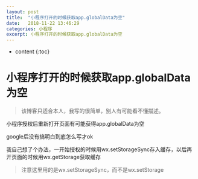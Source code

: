 ```yaml
---
layout: post
title:  "小程序打开的时候获取app.globalData为空"
date:   2018-11-22 13:46:29
categories: 小程序
excerpt: 小程序打开的时候获取app.globalData为空
---
```


* content
{:toc}

# 小程序打开的时候获取app.globalData为空

> 该博客只适合本人，我写的很简单，别人有可能看不懂描述。

小程序授权后重新打开页面有可能获得app.globalData为空

google后没有搞明白到底怎么写才ok

我自己想了个办法，一开始授权的时候用wx.setStorageSync存入缓存，以后再开页面的时候用wx.getStorage获取缓存

> 注意这里用的是wx.setStorageSync，而不是wx.setStorage